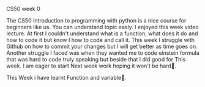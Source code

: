 CS50 week 0

The CS50 Introduction to programming with python is a nice course for beginners like us. You can understand topic easly. I enjoyed this week video lecture. At first I couldn't understand what is a function, what does it do and how to code it but know I how to code and call it. This week I struggle with Github on how to commit your changes but I will get better as time goes on. Another struggle I faced was when they wanted me to code einstein formula that was hard to code truly speaking but beside that I did good for This week. I am eager to start Next week work hoping it won't be hard🙂.

This Week i have learnt Function and variable🙂.
